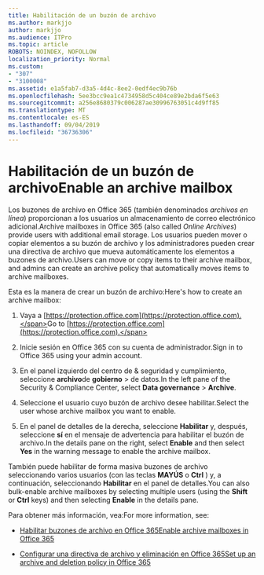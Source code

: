 ```yaml
---
title: Habilitación de un buzón de archivo
ms.author: markjjo
author: markjjo
ms.audience: ITPro
ms.topic: article
ROBOTS: NOINDEX, NOFOLLOW
localization_priority: Normal
ms.custom:
- "307"
- "3100008"
ms.assetid: e1a5fab7-d3a5-4d4c-8ee2-0edf4ec9b76b
ms.openlocfilehash: 5ee3bcc9ea1c4734958d5c404ce89e2bda6f5e63
ms.sourcegitcommit: a256e8680379c006287ae30996763051c4d9ff85
ms.translationtype: MT
ms.contentlocale: es-ES
ms.lasthandoff: 09/04/2019
ms.locfileid: "36736306"
---
```

# <a name="enable-an-archive-mailbox"></a><span data-ttu-id="49c0f-102">Habilitación de un buzón de archivo</span><span class="sxs-lookup"><span data-stu-id="49c0f-102">Enable an archive mailbox</span></span>

<span data-ttu-id="49c0f-103">Los buzones de archivo en Office 365 (también denominados *archivos en línea*) proporcionan a los usuarios un almacenamiento de correo electrónico adicional.</span><span class="sxs-lookup"><span data-stu-id="49c0f-103">Archive mailboxes in Office 365 (also called  *Online Archives*) provide users with additional email storage.</span></span> <span data-ttu-id="49c0f-104">Los usuarios pueden mover o copiar elementos a su buzón de archivo y los administradores pueden crear una directiva de archivo que mueva automáticamente los elementos a buzones de archivo.</span><span class="sxs-lookup"><span data-stu-id="49c0f-104">Users can move or copy items to their archive mailbox, and admins can create an archive policy that automatically moves items to archive mailboxes.</span></span>
  
<span data-ttu-id="49c0f-105">Esta es la manera de crear un buzón de archivo:</span><span class="sxs-lookup"><span data-stu-id="49c0f-105">Here's how to create an archive mailbox:</span></span>
  
1. <span data-ttu-id="49c0f-106">Vaya a [https://protection.office.com](https://protection.office.com).</span><span class="sxs-lookup"><span data-stu-id="49c0f-106">Go to [https://protection.office.com](https://protection.office.com).</span></span>

2. <span data-ttu-id="49c0f-107">Inicie sesión en Office 365 con su cuenta de administrador.</span><span class="sxs-lookup"><span data-stu-id="49c0f-107">Sign in to Office 365 using your admin account.</span></span>

3. <span data-ttu-id="49c0f-108">En el panel izquierdo del centro de &amp; seguridad y cumplimiento, seleccione **archivo**de **gobierno** \> de datos.</span><span class="sxs-lookup"><span data-stu-id="49c0f-108">In the left pane of the Security &amp; Compliance Center, select **Data governance** \> **Archive**.</span></span>

4. <span data-ttu-id="49c0f-109">Seleccione el usuario cuyo buzón de archivo desee habilitar.</span><span class="sxs-lookup"><span data-stu-id="49c0f-109">Select the user whose archive mailbox you want to enable.</span></span>

5. <span data-ttu-id="49c0f-110">En el panel de detalles de la derecha, seleccione **Habilitar** y, después, seleccione **sí** en el mensaje de advertencia para habilitar el buzón de archivo.</span><span class="sxs-lookup"><span data-stu-id="49c0f-110">In the details pane on the right, select **Enable** and then select **Yes** in the warning message to enable the archive mailbox.</span></span>

<span data-ttu-id="49c0f-111">También puede habilitar de forma masiva buzones de archivo seleccionando varios usuarios (con las teclas **MAYÚS** o **Ctrl** ) y, a continuación, seleccionando **Habilitar** en el panel de detalles.</span><span class="sxs-lookup"><span data-stu-id="49c0f-111">You can also bulk-enable archive mailboxes by selecting multiple users (using the **Shift** or **Ctrl** keys) and then selecting **Enable** in the details pane.</span></span>
  
<span data-ttu-id="49c0f-112">Para obtener más información, vea:</span><span class="sxs-lookup"><span data-stu-id="49c0f-112">For more information, see:</span></span>
  
- [<span data-ttu-id="49c0f-113">Habilitar buzones de archivo en Office 365</span><span class="sxs-lookup"><span data-stu-id="49c0f-113">Enable archive mailboxes in Office 365</span></span>](https://docs.microsoft.com/office365/securitycompliance/enable-archive-mailboxes)

- [<span data-ttu-id="49c0f-114">Configurar una directiva de archivo y eliminación en Office 365</span><span class="sxs-lookup"><span data-stu-id="49c0f-114">Set up an archive and deletion policy in Office 365</span></span>](https://docs.microsoft.com//office365/securitycompliance/set-up-an-archive-and-deletion-policy-for-mailboxes)
